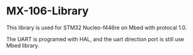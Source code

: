 # MX-106-Library
This library is used for STM32 Nucleo-f446re on Mbed with protocal 1.0.

The UART is programed with HAL, and the uart direction port is still use Mbed library.
